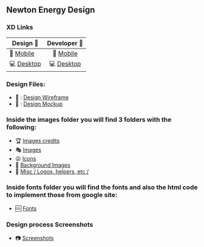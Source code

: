 ## Newton Energy Design

### XD Links

| Design 🎨     | Developer 🔨 |
| ------------- |:-------------:|
| 📱 [Mobile](https://xd.adobe.com/view/6e890fee-0df6-4f31-6790-6517ae4a2799-18b8/?fullscreen) | 📱 [Mobile](https://xd.adobe.com/view/ac5c7968-49ae-424c-619f-c3ed7df6193d-da6d/) |
| 💻 [Desktop](https://xd.adobe.com/view/9fdbf51a-cc1c-417f-66d7-9897a37b7828-e9ea/?fullscreen) | 💻 [Desktop](https://xd.adobe.com/view/6ef07c58-f60e-4967-4045-158ce5e1ed1d-18c1/) |

### Design Files:
  - 🎨 : [Design Wireframe](https://github.com/AlejandroJSR7/newton-energy-design/blob/master/Newton%20Energy%20%20Wireframe.xd?raw=true)
  - 🎨 : [Design Mockup](https://github.com/AlejandroJSR7/newton-energy-design/blob/master/Newton%20Energy.xd?raw=true)

### Inside the images folder you will find 3 folders with the following:
- 🏆 [Images credits](https://github.com/AlejandroJSR7/newton-energy-design/blob/master/images/credits.txt)
- 🎭 [Images](https://github.com/AlejandroJSR7/newton-energy-design/tree/master/images)
- 😜 [Icons](https://github.com/AlejandroJSR7/newton-energy-design/tree/master/images/icons)
- 🌄 [Background Images](https://github.com/AlejandroJSR7/newton-energy-design/tree/master/images/bg)
- 🍬 [Misc / Logos, helpers, etc /](https://github.com/AlejandroJSR7/newton-energy-design/tree/master/images/misc)

### Inside fonts folder you will find the fonts and also the html code to implement those from google site:
- 🆒 [Fonts](https://github.com/AlejandroJSR7/newton-energy-design/tree/master/fonts)

### Design process Screenshots
- 📷 [Screenshots](https://github.com/AlejandroJSR7/newton-energy-design/tree/master/screenshots)